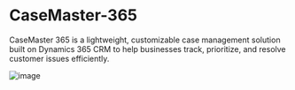 # CaseMaster-365
CaseMaster 365 is a lightweight, customizable case management solution built on Dynamics 365 CRM to help businesses track, prioritize, and resolve customer issues efficiently.

![image](https://github.com/user-attachments/assets/9b5394fd-2311-4505-9a41-a51b51841c5d)
